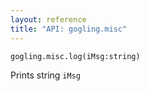 ```yaml
---
layout: reference
title: "API: gogling.misc"
---
```


```
gogling.misc.log(iMsg:string)
```
Prints string `iMsg`
